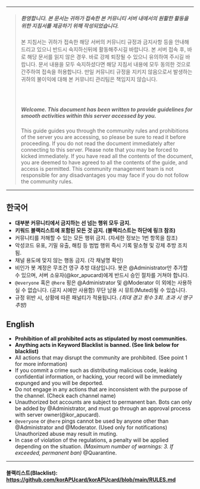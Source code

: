 - - -
> ##### 환영합니다. 본 문서는 귀하가 접속한 본 커뮤니티 서버 내에서의 원활한 활동을 위한 지침서를 제공하기 위해 작성되었습니다.
> 본 지침서는 귀하가 접속한 해당 서버의 커뮤니티 규정과 금지사항 등을 안내해드리고 있으니 반드시 숙지하신뒤에 활동해주시길 바랍니다.
> 본 서버 접속 후, 바로 해당 문서를 읽지 않은 경우. 바로 강제 퇴장될 수 있으니 유의하여 주시길 바랍니다.
> 문서 내용을 모두 숙지하셨다면 해당 지침서 내용에 모두 동의한 것으로 간주하여 접속을 허용합니다.
> 만일 커뮤니티 규정을 지키지 않음으로서 발생하는 귀하의 불이익에 대해 본 커뮤니티 관리팀은 책임지지 않습니다.
> ##### 　
> ##### Welcome. This document has been written to provide guidelines for smooth activities within this server accessed by you.
> This guide guides you through the community rules and prohibitions of the server you are accessing, so please be sure to read it before proceeding.
> If you do not read the document immediately after connecting to this server. Please note that you may be forced to kicked immediately.
> If you have read all the contents of the document, you are deemed to have agreed to all the contents of the guide, and access is permitted.
> This community management team is not responsible for any disadvantages you may face if you do not follow the community rules.
- - -

## 한국어
- **대부분 커뮤니티에서 금지하는 선 넘는 행위 모두 금지.**
- **키워드 블랙리스트에 포함된 모든 것 금지. (블랙리스트는 하단에 링크 참조)**
- 커뮤니티를 저해할 수 있는 모든 행위 금지. (자세한 정보는 1번 항목을 참조)
- 악성코드 유포, 기밀 유출, 해킹 등 범법 행위 즉시 기록 말소형 및 강제 추방 조치 됨.
- 채널 용도에 맞지 않는 행동 금지. (각 채널명 확인)
- 비인가 봇 계정은 무조건 영구 추방 대상입니다. 봇은 @Administrator만 추가할 수 있으며, 서버 소유자(@kor_apucard)에게 반드시 승인 절차를 거쳐야 합니다.
- `@everyone` 혹은 `@here` 핑은 @Administrator 및 @Moderator 이 외에는 사용하실 수 없습니다. (공지 시에만 사용함) 무단 남용 시 뮤트(Muted)될 수 있습니다.
- 규정 위반 시, 상황에 따른 패널티가 적용됩니다. *(최대 경고 횟수 3회. 초과 시 영구 추방)*

## English
- **Prohibition of all prohibited acts as stipulated by most communities.**
- **Anything acts in Keyword Blacklist is banned. (See link below for blacklist)**
- All actions that may disrupt the community are prohibited. (See point 1 for more information)
- If you commit a crime such as distributing malicious code, leaking confidential information, or hacking, your record will be immediately expunged and you will be deported.
- Do not engage in any actions that are inconsistent with the purpose of the channel. (Check each channel name)
- Unauthorized bot accounts are subject to permanent ban. Bots can only be added by @Administrator, and must go through an approval process with server owner(@kor_apucard).
- `@everyone` or `@here` pings cannot be used by anyone other than @Administrator and @Moderator. (Used only for notifications) Unauthorized abuse may result in muting.
- In case of violation of the regulations, a penalty will be applied depending on the situation. *(Maximum number of warnings: 3. If exceeded, permanent ban)* @Quarantine.
- - -
#### 블랙리스트(Blacklist): https://github.com/korAPUcard/korAPUcard/blob/main/RULES.md
